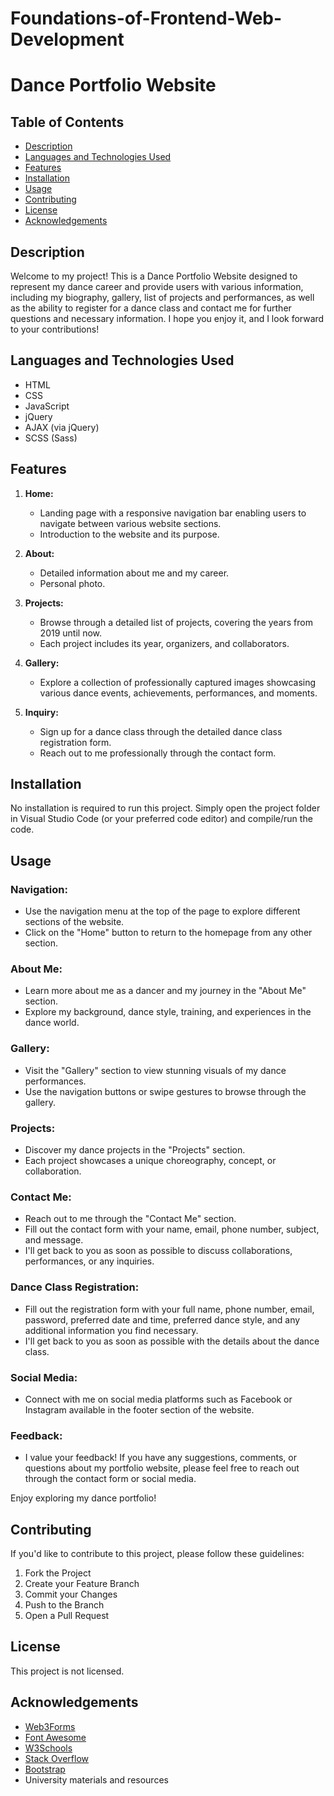 # Foundations-of-Frontend-Web-Development

# Dance Portfolio Website

## Table of Contents

- [Description](#description)
- [Languages and Technologies Used](#languages-and-technologies-used)
- [Features](#features)
- [Installation](#installation)
- [Usage](#usage)
- [Contributing](#contributing)
- [License](#license)
- [Acknowledgements](#acknowledgements)

## Description

Welcome to my project! This is a Dance Portfolio Website designed to represent my dance career and provide users with various information, including my biography, gallery, list of projects and performances, as well as the ability to register for a dance class and contact me for further questions and necessary information. I hope you enjoy it, and I look forward to your contributions!

## Languages and Technologies Used

- HTML
- CSS
- JavaScript
- jQuery
- AJAX (via jQuery)
- SCSS (Sass)

## Features

1. **Home:**
   - Landing page with a responsive navigation bar enabling users to navigate between various website sections.
   - Introduction to the website and its purpose.
    
2. **About:**
   - Detailed information about me and my career.
   - Personal photo.
    
3. **Projects:**
   - Browse through a detailed list of projects, covering the years from 2019 until now.
   - Each project includes its year, organizers, and collaborators.
    
4. **Gallery:**
   - Explore a collection of professionally captured images showcasing various dance events, achievements, performances, and moments.
    
5. **Inquiry:**
   - Sign up for a dance class through the detailed dance class registration form.
   - Reach out to me professionally through the contact form.

## Installation

No installation is required to run this project. Simply open the project folder in Visual Studio Code (or your preferred code editor) and compile/run the code.

## Usage

### Navigation:
- Use the navigation menu at the top of the page to explore different sections of the website.
- Click on the "Home" button to return to the homepage from any other section.

### About Me:
- Learn more about me as a dancer and my journey in the "About Me" section.
- Explore my background, dance style, training, and experiences in the dance world.

### Gallery:
- Visit the "Gallery" section to view stunning visuals of my dance performances.
- Use the navigation buttons or swipe gestures to browse through the gallery.

### Projects:
- Discover my dance projects in the "Projects" section.
- Each project showcases a unique choreography, concept, or collaboration.

### Contact Me:
- Reach out to me through the "Contact Me" section.
- Fill out the contact form with your name, email, phone number, subject, and message.
- I'll get back to you as soon as possible to discuss collaborations, performances, or any inquiries.

### Dance Class Registration:
- Fill out the registration form with your full name, phone number, email, password, preferred date and time, preferred dance style, and any additional information you find necessary.
- I'll get back to you as soon as possible with the details about the dance class.

### Social Media:
- Connect with me on social media platforms such as Facebook or Instagram available in the footer section of the website.

### Feedback:
- I value your feedback! If you have any suggestions, comments, or questions about my portfolio website, please feel free to reach out through the contact form or social media.

Enjoy exploring my dance portfolio!

## Contributing

If you'd like to contribute to this project, please follow these guidelines:

1. Fork the Project
2. Create your Feature Branch
3. Commit your Changes
4. Push to the Branch
5. Open a Pull Request

## License

This project is not licensed.

## Acknowledgements

- [Web3Forms](https://www.web3forms.com/)
- [Font Awesome](https://fontawesome.com/)
- [W3Schools](https://www.w3schools.com/)
- [Stack Overflow](https://stackoverflow.com/)
- [Bootstrap](https://getbootstrap.com/)
- University materials and resources
